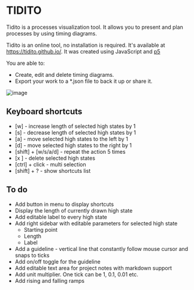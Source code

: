 # TIDITO
Tidito is a processes visualization tool. It allows you to present and plan processes by using timing diagrams.

Tidito is an online tool, no installation is required. It's available at https://tidito.github.io/. It was created using JavaScript and [p5](https://p5js.org/)

You are able to:
* Create, edit and delete timing diagrams.
* Export your work to a \*.json file to back it up or share it.

![image](https://user-images.githubusercontent.com/47335779/178152334-03bf105a-120d-4a5f-bc96-3939898ff4ba.png)

## Keyboard shortcuts
* [w] - increase length of selected high states by 1
* [s] - decrease length of selected high states by 1
* [a] - move selected high states to the left by 1
* [d] - move selected high states to the right by 1
* [shift] + [w/s/a/d] - repeat the action 5 times
* [x ] - delete selected high states
* [ctrl] + click - multi selection
* [shift] + ? - show shortcuts list

## To do
* Add button in menu to display shortcuts
* Display the length of currently drawn high state
* Add editable label to every high state
* Add right sidebar with editable parameters for selected high state
  * Starting point
  * Length
  * Label
* Add a guideline - vertical line that constantly follow mouse cursor and snaps to ticks
* Add on/off toggle for the guideline
* Add editable text area for project notes with markdown support
* Add unit multiplier. One tick can be 1, 0.1, 0.01 etc.
* Add rising and falling ramps
